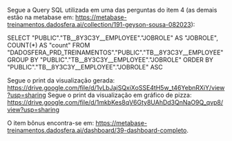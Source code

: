 Segue a Query SQL utilizada em uma das perguntas do item 4 (as demais estão na metabase em: https://metabase-treinamentos.dadosfera.ai/collection/191-geyson-sousa-082023):

SELECT "PUBLIC"."TB__8Y3C3Y__EMPLOYEE"."JOBROLE" AS "JOBROLE", COUNT(*) AS "count"
FROM "DADOSFERA_PRD_TREINAMENTOS"."PUBLIC"."TB__8Y3C3Y__EMPLOYEE"
GROUP BY "PUBLIC"."TB__8Y3C3Y__EMPLOYEE"."JOBROLE"
ORDER BY "PUBLIC"."TB__8Y3C3Y__EMPLOYEE"."JOBROLE" ASC

Segue o print da visualização gerada: https://drive.google.com/file/d/1vLbJajSQxiXoSSE4tH5w_t46YebnRXiY/view?usp=sharing
Segue o print da visualização em gráfico de pizza: https://drive.google.com/file/d/1mkbKes8qV6Gty8UAhDd3QnNaO9Q_qvp8/view?usp=sharing 

O item bônus encontra-se em: https://metabase-treinamentos.dadosfera.ai/dashboard/39-dashboard-completo.
